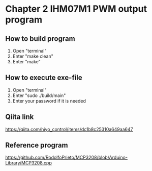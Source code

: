 # Chapter 2 IHM07M1 PWM output program
## How to build program
1. Open "terminal"
2. Enter "make clean"
3. Enter "make"

## How to execute exe-file
1. Open "terminal"
2. Enter "sudo ./build/main"
3. Enter your password if it is needed

## Qiita link
https://qiita.com/hiyo_control/items/dc1b8c25310a649aa647

## Reference program
https://github.com/RodolfoPrieto/MCP3208/blob/Arduino-Library/MCP3208.cpp
